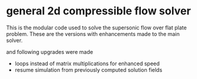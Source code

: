# general 2d compressible flow solver
This is the modular code used to solve the supersonic flow over flat plate problem. These are the versions with enhancements made to the main
solver.

and following upgrades were made
- loops instead of matrix multiplications for enhanced speed
- resume simulation from previously computed solution fields
